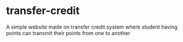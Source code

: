 # transfer-credit
A simple website made on transfer credit system where student having points can transmit their points from one to another 

